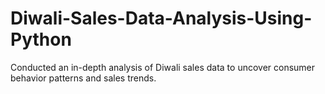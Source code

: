 # Diwali-Sales-Data-Analysis-Using-Python
Conducted an in-depth analysis of Diwali sales data to uncover consumer behavior patterns and sales trends.
